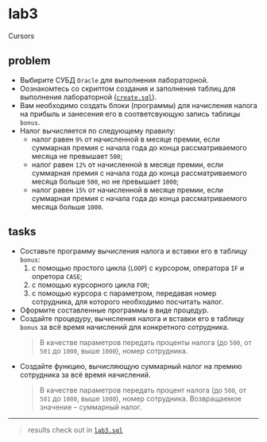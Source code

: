 # lab3
Cursors

## problem
* Выбирите СУБД `Oracle` для выполнения лабораторной. 
* Оознакомтесь со скриптом создания и заполнения таблиц для выполнения лабораторной ([`create.sql`](https://github.com/Drapegnik/bsu/blob/master/dms/lab1/create.sql)).
* Вам необходимо создать блоки (программы) для начисления налога на прибыль и занесения его в соответсвующую запись таблицы `bonus`.
* Налог вычисляется по следующему правилу: 
	* налог равен `9%` от начисленной в месяце премии, если суммарная премия с начала года до конца рассматриваемого месяца не превышает `500`;
	* налог равен `12%` от начисленной в месяце премии, если суммарная премия с начала года до конца рассматриваемого месяца больше `500`, но не превышает `1000`;
	* налог равен `15%` от начисленной в месяце премии, если суммарная премия с начала года до конца рассматриваемого месяца больше `1000`.

## tasks
* Составьте программу вычисления налога и вставки его в таблицу `bonus`:
	1. с помощью простого цикла (`LOOP`) с курсором, оператора `IF` и опретора `CASE`;
	2. с помощью курсорного цикла `FOR`;
	3. с помощью курсора с параметром, передавая номер сотрудника, для которого необходимо посчитать налог.
* Оформите составленные программы в виде процедур.
* Создайте процедуру, вычисления налога и вставки его в таблицу `bonus` за всё время начислений для конкретного сотрудника.
  > В качестве параметров передать проценты налога (до `500`, от `501` до `1000`, выше `1000`), номер сотрудника.
* Создайте функцию, вычисляющую суммарный налог на премию сотрудника за всё время начислений. 
  > В качестве параметров передать процент налога (до `500`, от `501` до `1000`, выше `1000`), номер сотрудника.
  > Возвращаемое значение – суммарный налог.

***

> results check out in [`lab3.sql`](https://github.com/Drapegnik/bsu/blob/master/dms/lab3/lab3.sql)
